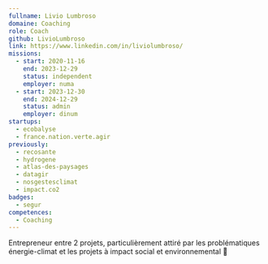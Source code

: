 ```yaml
---
fullname: Livio Lumbroso
domaine: Coaching
role: Coach
github: LivioLumbroso
link: https://www.linkedin.com/in/liviolumbroso/
missions:
  - start: 2020-11-16
    end: 2023-12-29
    status: independent
    employer: numa
  - start: 2023-12-30
    end: 2024-12-29
    status: admin
    employer: dinum
startups:
  - ecobalyse
  - france.nation.verte.agir
previously:
  - recosante
  - hydrogene
  - atlas-des-paysages
  - datagir
  - nosgestesclimat
  - impact.co2
badges:
  - segur
competences:
  - Coaching
---
```

Entrepreneur entre 2 projets, particulièrement attiré par les problématiques énergie-climat et les projets à impact social et environnemental 🌳
